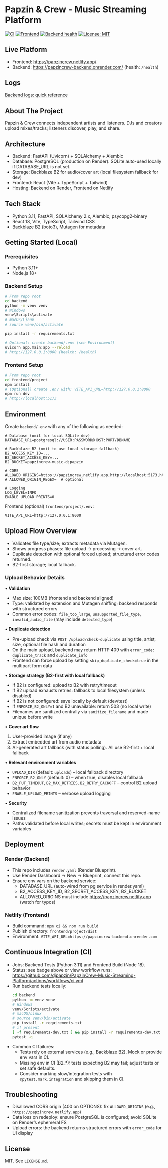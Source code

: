 # Papzin & Crew - Music Streaming Platform
[![CI](https://github.com/djpapzin/PapzinCrew-Music-Streaming-Platform/actions/workflows/ci.yml/badge.svg)](https://github.com/djpapzin/PapzinCrew-Music-Streaming-Platform/actions/workflows/ci.yml)
[![Frontend](https://img.shields.io/website?down_message=offline&label=frontend&up_message=online&url=https%3A%2F%2Fpapzincrew.netlify.app%2F)](https://papzincrew.netlify.app/)
[![Backend health](https://img.shields.io/website?down_message=unhealthy&label=backend%20health&up_message=healthy&url=https%3A%2F%2Fpapzincrew-backend.onrender.com%2Fhealth)](https://papzincrew-backend.onrender.com/health)
[![License: MIT](https://img.shields.io/badge/License-MIT-yellow.svg)](LICENSE.md)

## Live Platform
- Frontend: https://papzincrew.netlify.app/
- Backend: https://papzincrew-backend.onrender.com/ (health: `/health`)

## Logs
[Backend logs: quick reference](docs/logs.md)

## About The Project
Papzin & Crew connects independent artists and listeners. DJs and creators upload mixes/tracks; listeners discover, play, and share.

## Architecture
- Backend: FastAPI (Uvicorn) + SQLAlchemy + Alembic
- Database: PostgreSQL (production on Render). SQLite auto-used locally if DATABASE_URL is not set.
- Storage: Backblaze B2 for audio/cover art (local filesystem fallback for dev)
- Frontend: React (Vite + TypeScript + Tailwind)
- Hosting: Backend on Render, Frontend on Netlify

## Tech Stack
- Python 3.11, FastAPI, SQLAlchemy 2.x, Alembic, psycopg2-binary
- React 18, Vite, TypeScript, Tailwind CSS
- Backblaze B2 (boto3), Mutagen for metadata

## Getting Started (Local)
### Prerequisites
- Python 3.11+
- Node.js 18+

### Backend Setup
```bash
# From repo root
cd backend
python -m venv venv
# Windows
venv\Scripts\activate
# macOS/Linux
# source venv/bin/activate

pip install -r requirements.txt

# Optional: create backend/.env (see Environment)
uvicorn app.main:app --reload
# http://127.0.0.1:8000 (health: /health)
```

### Frontend Setup
```bash
# From repo root
cd frontend/project
npm install
# (Optional) create .env with: VITE_API_URL=http://127.0.0.1:8000
npm run dev
# http://localhost:5173
```

## Environment
Create `backend/.env` with any of the following as needed:
```
# Database (omit for local SQLite dev)
DATABASE_URL=postgresql://USER:PASSWORD@HOST:PORT/DBNAME

# Backblaze B2 (omit to use local storage fallback)
B2_ACCESS_KEY_ID=...
B2_SECRET_ACCESS_KEY=...
B2_BUCKET=papzincrew-music-djpapzin

# CORS
ALLOWED_ORIGINS=https://papzincrew.netlify.app,http://localhost:5173,http://localhost:5174,http://127.0.0.1:5173
# ALLOWED_ORIGIN_REGEX=  # optional

# Logging
LOG_LEVEL=INFO
ENABLE_UPLOAD_PRINTS=0
```
Frontend (optional) `frontend/project/.env`:
```
VITE_API_URL=http://127.0.0.1:8000
```

## Upload Flow Overview
- Validates file type/size; extracts metadata via Mutagen.
- Shows progress phases: file upload → processing → cover art.
- Duplicate detection with optional forced upload; structured error codes returned.
- B2-first storage; local fallback.

### Upload Behavior Details

• __Validation__
  - Max size: 100MB (frontend and backend aligned)
  - Type: validated by extension and Mutagen sniffing; backend responds with structured errors
  - Common error codes: `file_too_large`, `unsupported_file_type`, `invalid_audio_file` (may include `detected_type`)

• __Duplicate detection__
  - Pre-upload check via `POST /upload/check-duplicate` using title, artist, size, optional file hash and duration
  - On the main upload, backend may return HTTP 409 with `error_code: duplicate_track` and `duplicate_info`
  - Frontend can force upload by setting `skip_duplicate_check=true` in the multipart form data

• __Storage strategy (B2-first with local fallback)__
  - If B2 is configured: upload to B2 with retry/timeout
  - If B2 upload exhausts retries: fallback to local filesystem (unless disabled)
  - If B2 is not configured: save locally by default (dev/test)
  - If `ENFORCE_B2_ONLY=1` and B2 unavailable: return 503 (no local write)
  - Filenames are sanitized centrally via `sanitize_filename` and made unique before write

• __Cover art flow__
  1) User-provided image (if any)
  2) Extract embedded art from audio metadata
  3) AI-generated art fallback (with status polling). All use B2-first + local fallback

• __Relevant environment variables__
  - `UPLOAD_DIR` (default: `uploads`) – local fallback directory
  - `ENFORCE_B2_ONLY` (default: 0) – when true, disables local fallback
  - `B2_PUT_TIMEOUT`, `B2_MAX_RETRIES`, `B2_RETRY_BACKOFF` – control B2 upload behavior
  - `ENABLE_UPLOAD_PRINTS` – verbose upload logging

• __Security__
  - Centralized filename sanitization prevents traversal and reserved-name issues
  - Paths validated before local writes; secrets must be kept in environment variables

## Deployment
### Render (Backend)
- This repo includes `render.yaml` (Render Blueprint).
- Use Render Dashboard → New → Blueprint, connect this repo.
- Ensure env vars on the backend service:
  - DATABASE_URL (auto-wired from pg service in render.yaml)
  - B2_ACCESS_KEY_ID, B2_SECRET_ACCESS_KEY, B2_BUCKET
  - ALLOWED_ORIGINS must include https://papzincrew.netlify.app (watch for typos)

### Netlify (Frontend)
- Build command: `npm ci && npm run build`
- Publish directory: `frontend/project/dist`
- Environment: `VITE_API_URL=https://papzincrew-backend.onrender.com`

## Continuous Integration (CI)
- Jobs: Backend Tests (Python 3.11) and Frontend Build (Node 18).
- Status: see badge above or view workflow runs: https://github.com/djpapzin/PapzinCrew-Music-Streaming-Platform/actions/workflows/ci.yml
- Run backend tests locally:
  ```bash
  cd backend
  python -m venv venv
  # Windows
  venv/Scripts/activate
  # macOS/Linux
  # source venv/bin/activate
  pip install -r requirements.txt
  # if present
  [ -f requirements-dev.txt ] && pip install -r requirements-dev.txt || pip install pytest pytest-cov
  pytest -q
  ```
- Common CI failures:
  - Tests rely on external services (e.g., Backblaze B2). Mock or provide env vars in CI.
  - Missing env in CI (B2_*): tests expecting B2 may fail; adjust tests or set safe defaults.
  - Consider marking slow/integration tests with `@pytest.mark.integration` and skipping them in CI.

## Troubleshooting
- Disallowed CORS origin (400 on OPTIONS): fix `ALLOWED_ORIGINS` (e.g., `https://papzincrew.netlify.app`)
- Data loss on redeploy: ensure PostgreSQL is configured; avoid SQLite on Render’s ephemeral FS
- Upload errors: the backend returns structured errors with `error_code` for UI display

## License
MIT. See `LICENSE.md`.
